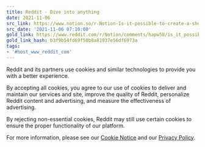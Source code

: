 ```yaml
---
title: Reddit - Dive into anything
date: 2021-11-06
src_link: https://www.notion.so/r-Notion-Is-it-possible-to-create-a-shortcut-that-automatically-creates-a-record-or-a-row-in-a-dat-31842a32b02d4313bfbe63899f1ce91e
src_date: '2021-11-06 07:10:00'
gold_link: https://www.reddit.com/r/Notion/comments/hapw58/is_it_possible_to_create_a_shortcut_that/?rdt=0
gold_link_hash: b3f9b54fd69f50b8a81937e56df6973a
tags:
- '#host_www_reddit_com'
---
```




 Reddit and its partners use cookies and similar technologies to provide you with a better experience.
 



 By accepting all cookies, you agree to our use of cookies to deliver and maintain our services and site, improve the quality of Reddit, personalize Reddit content and advertising, and measure the effectiveness of advertising.
 



 By rejecting non-essential cookies, Reddit may still use certain cookies to ensure the proper functionality of our platform.
 



 For more information, please see our
 [Cookie Notice](https://reddit.com/en-us/policies/cookies)
 and our
 [Privacy Policy](https://reddit.com/en-us/policies/privacy-policy).